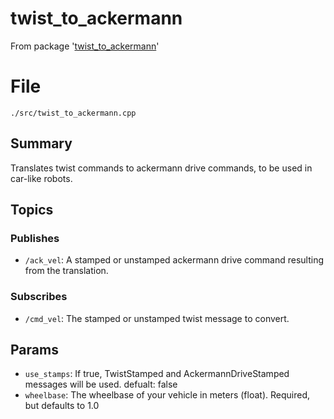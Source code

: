 # twist_to_ackermann
From package '[twist_to_ackermann]()'
# File
`./src/twist_to_ackermann.cpp`

## Summary 
 Translates twist commands to ackermann drive commands, to be used in car-like robots.

## Topics

### Publishes
- `/ack_vel`: A stamped or unstamped ackermann drive command resulting from the translation.

### Subscribes
- `/cmd_vel`: The stamped or unstamped twist message to convert.

## Params
- `use_stamps`: If true, TwistStamped and AckermannDriveStamped messages will be used. defualt: false
- `wheelbase`: The wheelbase of your vehicle in meters (float). Required, but defaults to 1.0

